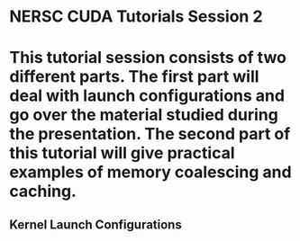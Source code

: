 <h1>NERSC CUDA Tutorials Session 2<h1>
This tutorial session consists of two different parts. The first part will deal with launch configurations and go over the material studied during the presentation. The second part of this tutorial will give practical examples of memory coalescing and caching.

<h2> Kernel Launch Configurations <h2>
